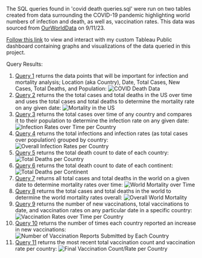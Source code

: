The SQL queries found in 'covid death queries.sql' were run on two tables created from data surrounding the COVID-19 pandemic highlighting world numbers of infection and death, as well as, vaccination rates. This data was sourced from [OurWorldData](https://ourworldindata.org/covid-deaths) on 9/11/23.

[Follow this link](https://public.tableau.com/app/profile/levi.souder/viz/COVID-Data-Dashboard/Dashboard1?publish=yes) to view and interact with my custom Tableau Public dashboard containing graphs and visualizations of the data queried in this project.

Query Results:

1. [Query 1](https://github.com/levijsouder/SQL_COVID_Queries/blob/0cce256e2bed420fcb36ecc4b387b2a661ffe48c/covid%20death%20queries.sql#L12C1-L20C13) returns the data points that will be important for infection and mortality analysis; Location (aka Country), Date, Total Cases, New Cases, Total Deaths, and Population: ![COVID Death Data](https://github.com/levijsouder/SQL_COVID_Queries/blob/main/image/Query%20for%20COVID%20Death%20Data.png?raw=true)
2. [Query 2](https://github.com/levijsouder/SQL_COVID_Queries/blob/0cce256e2bed420fcb36ecc4b387b2a661ffe48c/covid%20death%20queries.sql#L27C1-L35C13) returns the the total cases and total deaths in the US over time and uses the total cases and total deaths to determine the mortality rate on any given date: ![Mortality in the US](https://github.com/levijsouder/SQL_COVID_Queries/blob/main/image/Mortality-US.png?raw=true)
3. [Query 3](https://github.com/levijsouder/SQL_COVID_Queries/blob/0cce256e2bed420fcb36ecc4b387b2a661ffe48c/covid%20death%20queries.sql#L41C1-L49C13) returns the total cases over time of any country and compares it to their population to determine the infection rate on any given date: ![Infection Rates over Time per Country](https://github.com/levijsouder/SQL_COVID_Queries/blob/main/image/Daily%20Infection%20Rate%20-%20Country.png?raw=true)
4. [Query 4](https://github.com/levijsouder/SQL_COVID_Queries/blob/0cce256e2bed420fcb36ecc4b387b2a661ffe48c/covid%20death%20queries.sql#L54C1-L61C29) returns the total infections and infection rates (as total cases over population) grouped by country: ![Overall Infection Rates per Country](https://github.com/levijsouder/SQL_COVID_Queries/blob/main/image/MaxInfection%20Rate%20per%20Country.png?raw=true)
5. [Query 5](https://github.com/levijsouder/SQL_COVID_Queries/blob/0cce256e2bed420fcb36ecc4b387b2a661ffe48c/covid%20death%20queries.sql#L66C1-L72C28) returns the total death count to date of each country: ![Total Deaths per Country](https://github.com/levijsouder/SQL_COVID_Queries/blob/main/image/Country%20-%20Total%20Death.png?raw=true)
6. [Query 6](https://github.com/levijsouder/SQL_COVID_Queries/blob/0cce256e2bed420fcb36ecc4b387b2a661ffe48c/covid%20death%20queries.sql#L78C1-L84C28) returns the total death count to date of each continent: ![Total Deaths per Continent](https://github.com/levijsouder/SQL_COVID_Queries/blob/main/image/Contintent%20-%20Death%20Count.png?raw=true)
7. [Query 7](https://github.com/levijsouder/SQL_COVID_Queries/blob/0cce256e2bed420fcb36ecc4b387b2a661ffe48c/covid%20death%20queries.sql#L89C1-L98C11) returns all total cases and total deaths in the world on a given date to determine mortality rates over time: ![World Mortality over Time](https://github.com/levijsouder/SQL_COVID_Queries/blob/main/image/World%20Mortality%20by%20Date.png?raw=true)
8. [Query 8](https://github.com/levijsouder/SQL_COVID_Queries/blob/0cce256e2bed420fcb36ecc4b387b2a661ffe48c/covid%20death%20queries.sql#L103C1-L109C27) returns the total cases and total deaths in the world to determine the world mortality rates overall: ![Overall World Mortality](https://github.com/levijsouder/SQL_COVID_Queries/blob/main/image/Overall%20World%20Mortality.png?raw=true)
9. [Query 9](https://github.com/levijsouder/SQL_COVID_Queries/blob/0cce256e2bed420fcb36ecc4b387b2a661ffe48c/covid%20death%20queries.sql#L116C1-L133C35) returns the number of new vaccinations, total vaccinations to date, and vaccination rates on any particular date in a specific country: ![Vaccination Rates over Time per Country](https://github.com/levijsouder/SQL_COVID_Queries/blob/main/image/Vaccine%20Rates%20over%20time.png?raw=true)
10. [Query 10](https://github.com/levijsouder/SQL_COVID_Queries/blob/0cce256e2bed420fcb36ecc4b387b2a661ffe48c/covid%20death%20queries.sql#L138C1-L157C16) returns the number of times each country reported an increase in new vaccinations: ![Number of Vaccination Reports Submitted by Each Country](https://github.com/levijsouder/SQL_COVID_Queries/blob/main/image/Days%20Reported%20Count%20per%20country.png?raw=true)
11. [Query 11](https://github.com/levijsouder/SQL_COVID_Queries/blob/0cce256e2bed420fcb36ecc4b387b2a661ffe48c/covid%20death%20queries.sql#L163C1-L183C17) returns the most recent total vaccination count and vaccination rate per country: ![Final Vaccination Count/Rate per Country](https://github.com/levijsouder/SQL_COVID_Queries/blob/main/image/Final%20Vax%20count-rate%20per%20country.png?raw=true)
